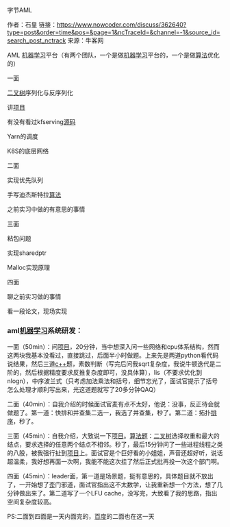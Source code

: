 字节AML

作者：石皇
链接：https://www.nowcoder.com/discuss/362640?type=post&order=time&pos=&page=1&ncTraceId=&channel=-1&source_id=search_post_nctrack
来源：牛客网



AML [机器学习]()平台（有两个团队，一个是做[机器学习]()平台的，一个是做[算法]()优化的） 

 一面 

 [二叉树]()序列化与反序列化 

 讲[项目]() 

 有没有看过kfserving[源码]() 

 Yarn的调度 

 K8S的底层网络 

 二面 

 实现优先队列 

 手写迪杰斯特拉[算法]() 

 之前实习中做的有意思的事情 

 三面 

 粘包问题 

 实现sharedptr 

 Malloc实现原理 

 四面 

 聊之前实习做的事情 

 看一段论文，现场实现

### aml[机器学习]()系统研发： 

  一面（50min）：问[项目]()，20分钟，当中想深入问一些网络和cpu体系结构，然而这两块我基本没看过，直接跳过，后面半小时做题。上来先是两道python看代码说结果，然后三道[c++]()题，素数判断（写完后问我sqrt复杂度，我说牛顿迭代是二阶的，然后根据精度要求反推复杂度即可，没具体算），lis（不要求优化到nlogn），中序波兰式（只考虑加法乘法和括号，细节忘光了，面试官提示了括号怎么处理才顺利写出来，光这道题就写了20多分钟QAQ） 

  二面（40min）：自我介绍的时候面试官麦有点不太好，他说：没事，反正待会就做题了。第一道：快排和并查集二选一，我选了并查集，秒了。第二道：拓扑[排序]()，秒了。 

  三面（45min）：自我介绍，大致说一下[项目]()。[算法题]()：[二叉树]()选择权重和最大的结点，要求选择的任意两个结点不相邻。秒了，最后15分钟问了一些进程线程之类的八股，被我强行扯到[项目]()上。面试官是个巨好看的小姐姐，声音还超好听，说话超温柔，我好想再面一次啊，我能不能这次挂了然后正式批再投一次这个部门啊。 

  四面（45min）：leader面，第一道是场景题，挺有意思的，具体题目就不放出了，一开始想了歪门邪道，面试官指出这不太数学，让我重新想一个方法，想了几分钟做出来了。第二道写了一个LFU cache，没写完，大致看了我的思路，指出空间复杂度较高。 

  PS:二面到四面是一天内面完的，[百度]()的二面也在这一天